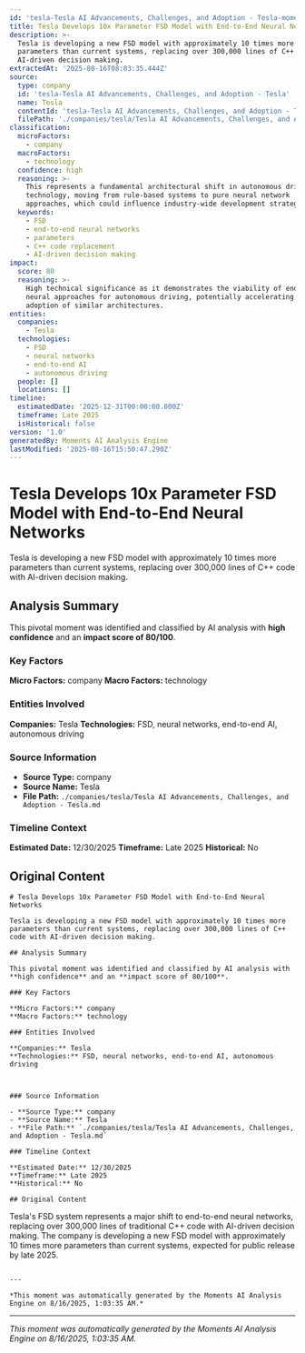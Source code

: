```yaml
---
id: 'tesla-Tesla AI Advancements, Challenges, and Adoption - Tesla-moment-3'
title: Tesla Develops 10x Parameter FSD Model with End-to-End Neural Networks
description: >-
  Tesla is developing a new FSD model with approximately 10 times more
  parameters than current systems, replacing over 300,000 lines of C++ code with
  AI-driven decision making.
extractedAt: '2025-08-16T08:03:35.444Z'
source:
  type: company
  id: 'tesla-Tesla AI Advancements, Challenges, and Adoption - Tesla'
  name: Tesla
  contentId: 'tesla-Tesla AI Advancements, Challenges, and Adoption - Tesla'
  filePath: './companies/tesla/Tesla AI Advancements, Challenges, and Adoption - Tesla.md'
classification:
  microFactors:
    - company
  macroFactors:
    - technology
  confidence: high
  reasoning: >-
    This represents a fundamental architectural shift in autonomous driving
    technology, moving from rule-based systems to pure neural network
    approaches, which could influence industry-wide development strategies.
  keywords:
    - FSD
    - end-to-end neural networks
    - parameters
    - C++ code replacement
    - AI-driven decision making
impact:
  score: 80
  reasoning: >-
    High technical significance as it demonstrates the viability of end-to-end
    neural approaches for autonomous driving, potentially accelerating industry
    adoption of similar architectures.
entities:
  companies:
    - Tesla
  technologies:
    - FSD
    - neural networks
    - end-to-end AI
    - autonomous driving
  people: []
  locations: []
timeline:
  estimatedDate: '2025-12-31T00:00:00.000Z'
  timeframe: Late 2025
  isHistorical: false
version: '1.0'
generatedBy: Moments AI Analysis Engine
lastModified: '2025-08-16T15:50:47.290Z'
---
```

# Tesla Develops 10x Parameter FSD Model with End-to-End Neural Networks

Tesla is developing a new FSD model with approximately 10 times more parameters than current systems, replacing over 300,000 lines of C++ code with AI-driven decision making.

## Analysis Summary

This pivotal moment was identified and classified by AI analysis with **high confidence** and an **impact score of 80/100**.

### Key Factors

**Micro Factors:** company
**Macro Factors:** technology

### Entities Involved

**Companies:** Tesla
**Technologies:** FSD, neural networks, end-to-end AI, autonomous driving



### Source Information

- **Source Type:** company
- **Source Name:** Tesla
- **File Path:** `./companies/tesla/Tesla AI Advancements, Challenges, and Adoption - Tesla.md`

### Timeline Context

**Estimated Date:** 12/30/2025
**Timeframe:** Late 2025
**Historical:** No

## Original Content

```
# Tesla Develops 10x Parameter FSD Model with End-to-End Neural Networks

Tesla is developing a new FSD model with approximately 10 times more parameters than current systems, replacing over 300,000 lines of C++ code with AI-driven decision making.

## Analysis Summary

This pivotal moment was identified and classified by AI analysis with **high confidence** and an **impact score of 80/100**.

### Key Factors

**Micro Factors:** company
**Macro Factors:** technology

### Entities Involved

**Companies:** Tesla
**Technologies:** FSD, neural networks, end-to-end AI, autonomous driving



### Source Information

- **Source Type:** company
- **Source Name:** Tesla
- **File Path:** `./companies/tesla/Tesla AI Advancements, Challenges, and Adoption - Tesla.md`

### Timeline Context

**Estimated Date:** 12/30/2025
**Timeframe:** Late 2025
**Historical:** No

## Original Content

```
Tesla's FSD system represents a major shift to end-to-end neural networks, replacing over 300,000 lines of traditional C++ code with AI-driven decision making. The company is developing a new FSD model with approximately 10 times more parameters than current systems, expected for public release by late 2025.
```

---

*This moment was automatically generated by the Moments AI Analysis Engine on 8/16/2025, 1:03:35 AM.*

```

---

*This moment was automatically generated by the Moments AI Analysis Engine on 8/16/2025, 1:03:35 AM.*
